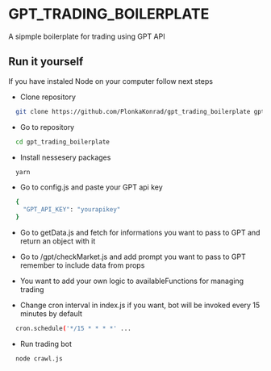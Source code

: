 
# GPT_TRADING_BOILERPLATE

A sipmple boilerplate for trading using GPT API






## Run it yourself

If you have instaled Node on your computer follow next steps


* Clone repository
```bash
  git clone https://github.com/PlonkaKonrad/gpt_trading_boilerplate gpt_trading_boilerplate
```
* Go to repository 
```bash
  cd gpt_trading_boilerplate 
```

* Install nessesery packages
```bash
  yarn 
```
* Go to  config.js and paste your GPT api key
```bash
  {
    "GPT_API_KEY": "yourapikey"
  }
```
* Go to  getData.js and fetch for informations you want to pass to GPT and return an object with it

* Go to /gpt/checkMarket.js and add prompt you want to pass to GPT remember to include data from props

* You want to add your own logic to availableFunctions for managing trading

* Change cron interval in index.js if you want, bot will be invoked every 15 minutes by default
```bash
  cron.schedule('*/15 * * * *' ...
```
* Run trading bot
```bash
  node crawl.js 
```

